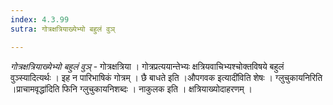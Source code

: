 ```yaml
---
index: 4.3.99
sutra: गोत्रक्षत्रियाख्येभ्यो बहुलं वुञ्

---
```

_गोत्रक्षत्रियाख्येभ्यो बहुलं वुञ्_ - गोत्रक्षत्रिया । गोत्रप्रत्ययान्तेभ्यः क्षत्रियवाचिभ्यश्चोक्तविषये बहुलं वुञ्स्यादित्यर्थः । इह न पारिभाषिकं गोत्रम् । छै बाधते इति ।औपगवक इत्यादी॑विति शेषः । ग्लुचुकायनिरिति ।प्राचामवृद्धा॑दिति फिनि ग्लुचुकायनिशब्दः । नाकुलक इति । क्षत्रियाख्योदाहरणम् । 